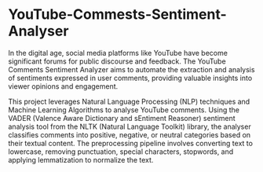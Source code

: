 # YouTube-Commests-Sentiment-Analyser
In the digital age, social media platforms like YouTube have become significant forums for public discourse and feedback. The YouTube Comments Sentiment Analyzer aims to automate the  extraction and analysis of sentiments expressed in user comments, providing valuable insights into viewer opinions and  engagement.

This project leverages Natural Language Processing (NLP) techniques and Machine Learning Algorithms to analyse YouTube 
comments. Using the VADER (Valence Aware Dictionary and sEntiment Reasoner) sentiment analysis tool from the NLTK 
(Natural Language Toolkit) library, the analyser classifies comments into positive, negative, or neutral categories based on 
their textual content. The preprocessing pipeline involves converting text to lowercase, removing punctuation, special 
characters, stopwords, and applying lemmatization to normalize the text. 
